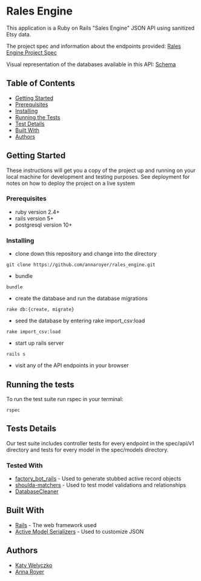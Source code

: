# Rales Engine

This application is a Ruby on Rails "Sales Engine" JSON API using sanitized Etsy data. 

The project spec and information about the endpoints provided: 
[Rales Engine Project Spec](http://backend.turing.io/module3/projects/rails_engine#technical-expectations)

Visual representation of the databases available in this API:
[Schema](http://ondras.zarovi.cz/sql/demo/?keyword=rales-engine)

## Table of Contents
- [Getting Started](#getting-started)
- [Prerequisites](#prerequisites)
- [Installing](#installing)
- [Running the Tests](#running-the-tests)
- [Test Details](#tests-details)
- [Built With](#built-with)
- [Authors](#authors)

## Getting Started

These instructions will get you a copy of the project up and running on your local machine for development and testing purposes. See deployment for notes on how to deploy the project on a live system

### Prerequisites

* ruby version 2.4+
* rails version 5+
* postgresql version 10+

### Installing

* clone down this repository and change into the directory
```
git clone https://github.com/annaroyer/rales_engine.git
```
* bundle
```
bundle
```
* create the database and run the database migrations
```
rake db:{create, migrate}
```
* seed the database by entering rake import_csv:load
```
rake import_csv:load
```
* start up rails server
```
rails s
```
* visit any of the API endpoints in your browser

## Running the tests

To run the test suite run rspec in your terminal:

```
rspec
```

## Tests Details

Our test suite includes controller tests for every endpoint in the spec/api/v1 directory and tests for every model in the spec/models directory.

### Tested With

* [factory_bot_rails](https://github.com/thoughtbot/factory_bot_rails) - Used to generate stubbed active record objects
* [shoulda-matchers](https://github.com/thoughtbot/shoulda-matchers) - Used to test model validations and relationships
* [DatabaseCleaner](https://github.com/DatabaseCleaner/database_cleaner)

## Built With

* [Rails](http://rubyonrails.org/) - The web framework used
* [Active Model Serializers](https://github.com/rails-api/active_model_serializers/tree/0-10-stable) - Used to customize JSON

## Authors

* [Katy Welyczko](https://github.com/katyjane8)
* [Anna Royer](https://github.com/annaroyer)
